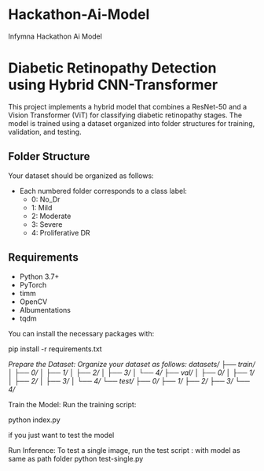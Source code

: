 # Hackathon-Ai-Model
 Infymna Hackathon Ai Model
# Diabetic Retinopathy Detection using Hybrid CNN-Transformer

This project implements a hybrid model that combines a ResNet-50 and a Vision Transformer (ViT) for classifying diabetic retinopathy stages. The model is trained using a dataset organized into folder structures for training, validation, and testing.

## Folder Structure

Your dataset should be organized as follows:


- Each numbered folder corresponds to a class label:
  - 0: No_Dr
  - 1: Mild
  - 2: Moderate
  - 3: Severe
  - 4: Proliferative DR

## Requirements

- Python 3.7+
- PyTorch
- timm
- OpenCV
- Albumentations
- tqdm

You can install the necessary packages with:

pip install -r requirements.txt

*Prepare the Dataset:
Organize your dataset as follows:
datasets/
├── train/
│   ├── 0/
│   ├── 1/
│   ├── 2/
│   ├── 3/
│   └── 4/
├── val/
│   ├── 0/
│   ├── 1/
│   ├── 2/
│   ├── 3/
│   └── 4/
└── test/
    ├── 0/
    ├── 1/
    ├── 2/
    ├── 3/
    └── 4/*

Train the Model:
Run the training script:

python index.py

if you just want to test the model 

Run Inference:
To test a single image, run the test script :
with model as same as path folder
python test-single.py
